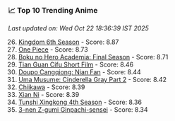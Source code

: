 ### 📈 Top 10 Trending Anime

*Last updated on: Wed Oct 22 18:36:39 IST 2025*

26. [Kingdom 6th Season](https://myanimelist.net/anime/61517) - Score: 8.87
54. [One Piece](https://myanimelist.net/anime/21) - Score: 8.73
63. [Boku no Hero Academia: Final Season](https://myanimelist.net/anime/60098) - Score: 8.71
171. [Tian Guan Cifu Short Film](https://myanimelist.net/anime/60988) - Score: 8.46
187. [Doupo Cangqiong: Nian Fan](https://myanimelist.net/anime/51039) - Score: 8.44
194. [Uma Musume: Cinderella Gray Part 2](https://myanimelist.net/anime/61930) - Score: 8.42
218. [Chiikawa](https://myanimelist.net/anime/50250) - Score: 8.39
218. [Xian Ni](https://myanimelist.net/anime/55809) - Score: 8.39
247. [Tunshi Xingkong 4th Season](https://myanimelist.net/anime/56524) - Score: 8.36
264. [3-nen Z-gumi Ginpachi-sensei](https://myanimelist.net/anime/54757) - Score: 8.34
